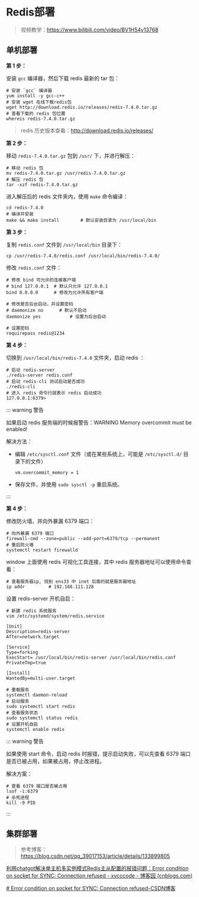 # Redis部署

>视频教学：https://www.bilibili.com/video/BV1H54y13768



## 单机部署

**第 1 步：**

安装 `gcc` 编译器，然后下载 redis 最新的 tar 包：

```shell
# 安装 `gcc` 编译器
yum install -y gcc-c++
# 安装 wget 在线下载redis包
wget http://download.redis.io/releases/redis-7.4.0.tar.gz
# 查看下载的 redis 包位置
whereis redis-7.4.0.tar.gz
```

>redis 历史版本查看：http://download.redis.io/releases/



**第 2 步：**

移动 `redis-7.4.0.tar.gz` 包到 `/usr/` 下，并进行解压：

```shell
# 移动 redis 包
mv redis-7.4.0.tar.gz /usr/redis-7.4.0.tar.gz
# 解压 redis 包
tar -xzf redis-7.4.0.tar.gz
```

进入解压后的 redis 文件夹内，使用 `make` 命令编译：

```shell
cd redis-7.4.0
# 编译并安装
make && make install		# 默认安装目录为 /usr/local/bin
```



**第 3 步：**

复制 `redis.conf` 文件到 `/usr/local/bin` 目录下：

```shell
cp /usr/redis-7.4.0/redis.conf /usr/local/bin/redis-7.4.0/
```

修改 `redis.conf` 文件：

```shell
# 修改 bind 可允许的连接客户端
# bind 127.0.0.1  # 默认只允许 127.0.0.1
bind 0.0.0.0      # 修改为允许所有客户端

# 修改是否后台启动，并设置密码
# daemonize no		# 默认不启动
daemonize yes			# 设置为后台启动

# 设置密码
requirepass redis@1234
```



**第 4 步：**

切换到 `/usr/local/bin/redis-7.4.0` 文件夹，启动 redis ：

```shell
# 启动 redis-server
./redis-server redis.conf
# 启动 redis-cli 测试启动是否成功
./redis-cli
# 进入 redis 命令行就表示 redis 启动成功
127.0.0.1:6379>
```

::: warning 警告

如果启动 redis 服务端的时候报警告：WARNING Memory overcommit must be enabled! 

解决方法：

- 编辑 `/etc/sysctl.conf` 文件（或在某些系统上，可能是 `/etc/sysctl.d/` 目录下的文件）

  ```shell
  vm.overcommit_memory = 1
  ```

- 保存文件，并使用 `sudo sysctl -p` 重启系统。 

:::



**第 4 步：**

修改防火墙，并向外暴漏 6379 端口：

```shell
# 向外暴漏 6379 端口
firewall-cmd --zone=public --add-port=6379/tcp --permanent
# 重启防火墙
systemctl restart firewalld
```

window 上面使用 redis 可视化工具连接，其中 redis 服务器地址可以使用命令查看：

```shell
# 查看服务器ip, 找到 ens33 中 inet 后面的就是服务器地址
ip addr			# 192.168.111.128
```

设置 redis-server 开机自启：

```shell
# 新建 redis 系统服务
vim /etc/systemd/system/redis.service
```

```shell {7}
[Unit]
Description=redis-server
After=network.target
 
[Service]
Type=forking
ExecStart= /usr/local/bin/redis-server /usr/local/bin/redis.conf
PrivateTmp=true
 
[Install]
WantedBy=multi-user.target
```

```shell
# 重载服务
systemctl daemon-reload
# 启动服务
sudo systemctl start redis
# 查看服务状态
sudo systemctl status redis
# 设置开机自启
systemctl enable redis
```

::: warning 警告

如果使用 start 命令，启动 redis 时报错，提示启动失败，可以先查看 6379 端口是否已被占用，如果被占用，停止改进程。

解决方案：

```shell
# 查看 6379 端口是否被占用
lsof -i:6379
# 杀死进程
kill -9 PID
```

:::



## 集群部署

>参考博客：https://blog.csdn.net/qq_39017153/article/details/133899805

[利用chatgpt解决单主机多实例模式Redis主从配置的报错问题：Error condition on socket for SYNC: Connection refused - xycccode - 博客园 (cnblogs.com)](https://www.cnblogs.com/wekenyblog/p/17503696.html)

[# Error condition on socket for SYNC: Connection refused-CSDN博客](https://blog.csdn.net/weixin_68919548/article/details/133024653)





































